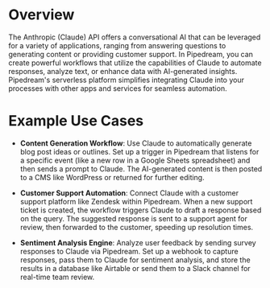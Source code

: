 # Overview

The Anthropic (Claude) API offers a conversational AI that can be leveraged for a variety of applications, ranging from answering questions to generating content or providing customer support. In Pipedream, you can create powerful workflows that utilize the capabilities of Claude to automate responses, analyze text, or enhance data with AI-generated insights. Pipedream's serverless platform simplifies integrating Claude into your processes with other apps and services for seamless automation.

# Example Use Cases

- **Content Generation Workflow**: Use Claude to automatically generate blog post ideas or outlines. Set up a trigger in Pipedream that listens for a specific event (like a new row in a Google Sheets spreadsheet) and then sends a prompt to Claude. The AI-generated content is then posted to a CMS like WordPress or returned for further editing.

- **Customer Support Automation**: Connect Claude with a customer support platform like Zendesk within Pipedream. When a new support ticket is created, the workflow triggers Claude to draft a response based on the query. The suggested response is sent to a support agent for review, then forwarded to the customer, speeding up resolution times.

- **Sentiment Analysis Engine**: Analyze user feedback by sending survey responses to Claude via Pipedream. Set up a webhook to capture responses, pass them to Claude for sentiment analysis, and store the results in a database like Airtable or send them to a Slack channel for real-time team review.
